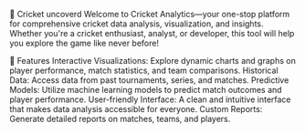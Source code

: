 🏏 Cricket uncoverd
Welcome to Cricket Analytics—your one-stop platform for comprehensive cricket data analysis, visualization, and insights. Whether you're a cricket enthusiast, analyst, or developer, this tool will help you explore the game like never before!


🌟 Features
Interactive Visualizations: Explore dynamic charts and graphs on player performance, match statistics, and team comparisons.
Historical Data: Access data from past tournaments, series, and matches.
Predictive Models: Utilize machine learning models to predict match outcomes and player performance.
User-friendly Interface: A clean and intuitive interface that makes data analysis accessible for everyone.
Custom Reports: Generate detailed reports on matches, teams, and players.

